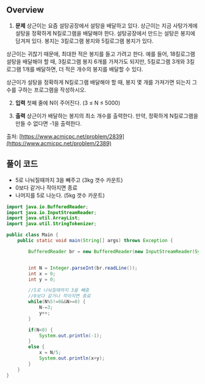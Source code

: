## Overview
1. **문제**
상근이는 요즘 설탕공장에서 설탕을 배달하고 있다. 상근이는 지금 사탕가게에 설탕을 정확하게 N킬로그램을 배달해야 한다. 설탕공장에서 만드는 설탕은 봉지에 담겨져 있다. 봉지는 3킬로그램 봉지와 5킬로그램 봉지가 있다.

상근이는 귀찮기 때문에, 최대한 적은 봉지를 들고 가려고 한다. 예를 들어, 18킬로그램 설탕을 배달해야 할 때, 3킬로그램 봉지 6개를 가져가도 되지만, 5킬로그램 3개와 3킬로그램 1개를 배달하면, 더 적은 개수의 봉지를 배달할 수 있다.

상근이가 설탕을 정확하게 N킬로그램 배달해야 할 때, 봉지 몇 개를 가져가면 되는지 그 수를 구하는 프로그램을 작성하시오.

2. **입력**
첫째 줄에 N이 주어진다. (3 ≤ N ≤ 5000)

3. **출력**
상근이가 배달하는 봉지의 최소 개수를 출력한다. 만약, 정확하게 N킬로그램을 만들 수 없다면 -1을 출력한다.

출처: [https://www.acmicpc.net/problem/2839](https://www.acmicpc.net/problem/2389)

## 풀이 코드
- 5로 나눠질때까지 3을 빼주고 (3kg 갯수 카운트)
- 0보다 같거나 작아지면 종료
- 나머지를 5로 나눈다. (5kg 갯수 카운트)

```java
import java.io.BufferedReader;
import java.io.InputStreamReader;
import java.util.ArrayList;
import java.util.StringTokenizer;

public class Main {
	public static void main(String[] args) throws Exception {

		BufferedReader br = new BufferedReader(new InputStreamReader(System.in));


		int N = Integer.parseInt(br.readLine());
		int x = 0;
		int y = 0;

		//5로 나눠질때까지 3을 빼줌
		//0보다 같거나 작아지면 종료
		while(N%5!=0&&N>=0) {
			N-=3;
			y++;
		}

		if(N<0) {
			System.out.println(-1);
		}
		else {
			x = N/5;
			System.out.println(x+y);
		}
	}
}
```
